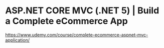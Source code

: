# ASP.NET CORE MVC (.NET 5) | Build a Complete eCommerce App

https://www.udemy.com/course/complete-ecommerce-aspnet-mvc-application/
